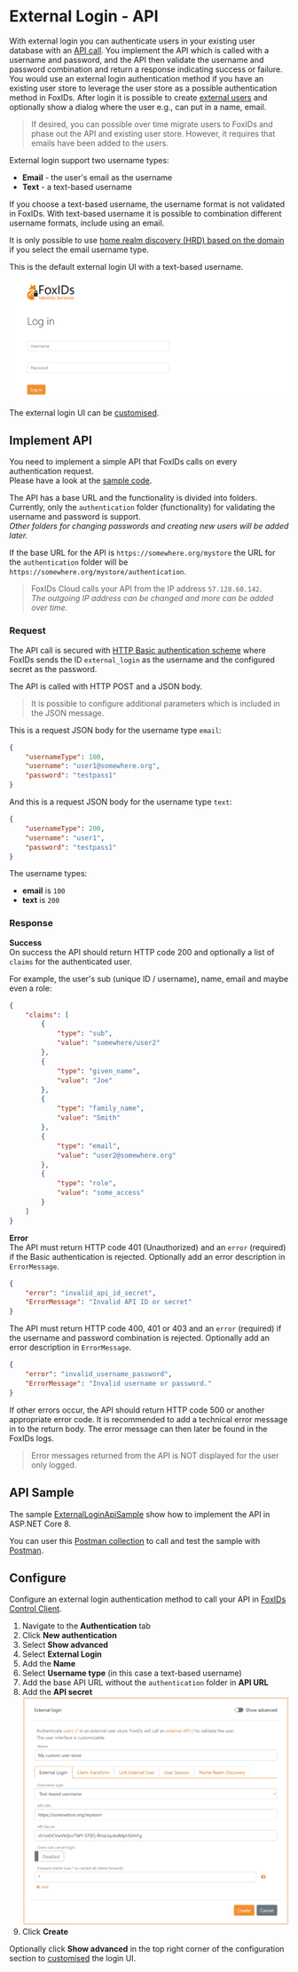 # External Login - API

With external login you can authenticate users in your existing user database with an [API call](#implement-api). You implement the API which is called with a username and password, and the API then validate the username and password combination and return a response indicating success or failure.  
You would use an external login authentication method if you have an existing user store to leverage the user store as a possible authentication method in FoxIDs. 
After login it is possible to create [external users](users.md#external-users) and optionally show a dialog where the user e.g., can put in a name, email.

> If desired, you can possible over time migrate users to FoxIDs and phase out the API and existing user store. However, it requires that emails have been added to the users.

External login support two username types:
- **Email** - the user's email as the username
- **Text** - a text-based username

If you choose a text-based username, the username format is not validated in FoxIDs. With text-based username it is possible to combination different username formats, include using an email.

It is only possible to use [home realm discovery (HRD) based on the domain](login.md#home-realm-discovery-hrd) if you select the email username type.

This is the default external login UI with a text-based username.

![External Login UI](images/configure-external-login-ui.png)

The external login UI can be [customised](customisation.md).

## Implement API

You need to implement a simple API that FoxIDs calls on every authentication request.  
Please have a look at the [sample code](#api-sample).

The API has a base URL and the functionality is divided into folders. Currently, only the `authentication` folder (functionality) for validating the username and password is support.  
*Other folders for changing passwords and creating new users will be added later.*

If the base URL for the API is `https://somewhere.org/mystore` the URL for the `authentication` folder will be `https://somewhere.org/mystore/authentication`.

> FoxIDs Cloud calls your API from the IP address `57.128.60.142`.  
  *The outgoing IP address can be changed and more can be added over time.*

### Request
The API call is secured with [HTTP Basic authentication scheme](https://datatracker.ietf.org/doc/html/rfc6749#section-2.3.1) where FoxIDs sends the ID `external_login` as the username and the configured secret as the password.

The API is called with HTTP POST and a JSON body.

> It is possible to configure additional parameters which is included in the JSON message.

This is a request JSON body for the username type `email`:
```JSON
{
    "usernameType": 100,
    "username": "user1@somewhere.org",
    "password": "testpass1"
}
```

And this is a request JSON body for the username type `text`:
```JSON
{
    "usernameType": 200,
    "username": "user1",
    "password": "testpass1"
}
```

The username types:
- **email** is `100` 
- **text** is `200`

### Response
**Success**  
On success the API should return HTTP code 200 and optionally a list of `claims` for the authenticated user.

For example, the user's sub (unique ID / username), name, email and maybe even a role:
```JSON
{
    "claims": [
        {
            "type": "sub",
            "value": "somewhere/user2"
        },
        {
            "type": "given_name",
            "value": "Joe"
        },
        {
            "type": "family_name",
            "value": "Smith"
        },
        {
            "type": "email",
            "value": "user2@somewhere.org"
        },
        {
            "type": "role",
            "value": "some_access"
        }
    ]
}
```

**Error**  
The API must return HTTP code 401 (Unauthorized) and an `error` (required) if the Basic authentication is rejected. Optionally add an error description in `ErrorMessage`.
```JSON
{
    "error": "invalid_api_id_secret",
    "ErrorMessage": "Invalid API ID or secret"
}
```

The API must return HTTP code 400, 401 or 403 and an `error` (required) if the username and password combination is rejected. Optionally add an error description in `ErrorMessage`.
```JSON
{
    "error": "invalid_username_password",
    "ErrorMessage": "Invalid username or password."
}
```

If other errors occur, the API should return HTTP code 500 or another appropriate error code. 
It is recommended to add a technical error message in to the return body. The error message can then later be found in the FoxIDs logs.  

> Error messages returned from the API is NOT displayed for the user only logged.

## API Sample
The sample [ExternalLoginApiSample](https://github.com/ITfoxtec/FoxIDs.Samples/tree/main/src/ExternalLoginApiSample) show how to implement the API in ASP.NET Core 8.

You can user this [Postman collection](https://github.com/ITfoxtec/FoxIDs.Samples/tree/main/src/ExternalLoginApiSample/external-login-api.postman_collection.json) to call and test the sample with [Postman](https://www.postman.com/downloads/).

## Configure 
Configure an external login authentication method to call your API in [FoxIDs Control Client](control.md#foxids-control-client).

 1. Navigate to the **Authentication** tab
 2. Click **New authentication**
 3. Select **Show advanced**
 4. Select **External Login**
 5. Add the **Name**
 6. Select **Username type** (in this case a text-based username)
 7. Add the base API URL without the `authentication` folder in **API URL**
 8. Add the **API secret**
    ![Configure an external login authentication method](images/configure-external-login-config.png)
 9. Click **Create**

 Optionally click **Show advanced** in the top right corner of the configuration section to [customised](customisation.md) the login UI.
